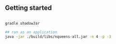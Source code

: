 
## Getting started


```bash

gradle shadowJar

## run as an application
java -jar ./build/libs/nqueens-all.jar -n 4 -p -3

```